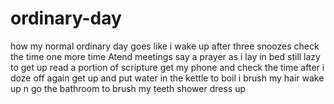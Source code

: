 # ordinary-day
how my normal ordinary day goes like
i wake up after three snoozes
check the time one more time
Atend meetings
say a prayer as i lay in bed still lazy to get up
read a portion of scripture
get my phone and check the time after i doze off again
get up and put water in the kettle to boil
i brush my hair
wake up n go the bathroom to brush my teeth
shower
dress up

